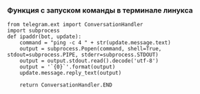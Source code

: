 ### Функция с запуском команды в терминале линукса

    from telegram.ext import ConversationHandler
    import subprocess 
    def ipaddr(bot, update):
        command = "ping -c 4 " + str(update.message.text)
        output = subprocess.Popen(command, shell=True, stdout=subprocess.PIPE, stderr=subprocess.STDOUT)
        output = output.stdout.read().decode('utf-8')
        output = '`{0}`'.format(output)
        update.message.reply_text(output)
    
        return ConversationHandler.END